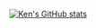 <!-- ### Hi there 👋 -->



[![Ken's GitHub stats](https://github-readme-stats.vercel.app/api?username=kenziyuliu&bg_color=30,6190e8,a7bfe8&title_color=fff&text_color=fff)](https://kenziyuliu.github.io)
<!-- [![Ken's GitHub stats](https://github-readme-stats.vercel.app/api?username=kenziyuliu&bg_color=30,FC5C7D,6A82FB&title_color=fff&text_color=fff)](https://kenziyuliu.github.io) -->

<!-- 
fc5c7d,6a82fb
3a7bd5,3a6073
373b44,4286f4
000046,1cb5e0
4568dc,b06ab3
6190e8,a7bfe8
-->

<!-- [![trophy](https://github-profile-trophy.vercel.app/?username=kenziyuliu&theme=onedark)](https://github.com/ryo-ma/github-profile-trophy)

[![Ken's GitHub stats](https://github-readme-stats.vercel.app/api?username=kenziyuliu)](https://github.com/kenziyuliu/github-readme-stats)

[![Ken's GitHub stats](https://github-readme-stats.vercel.app/api?username=kenziyuliu&bg_color=30,e96443,904e95&title_color=fff&text_color=fff)](https://github.com/kenziyuliu/github-readme-stats)

[![Ken's GitHub stats](https://github-readme-stats.vercel.app/api?username=kenziyuliu&show_icons=true&title_color=fff&icon_color=79ff97&text_color=9f9f9f&bg_color=151515)](https://github.com/kenziyuliu/github-readme-stats)



[![Ken's GitHub stats](https://github-readme-stats.vercel.app/api?username=kenziyuliu&bg_color=30,009FFF,ec2F4B&title_color=fff&text_color=fff)](https://github.com/kenziyuliu/github-readme-stats)
 -->

<!--
**kenziyuliu/kenziyuliu** is a ✨ _special_ ✨ repository because its `README.md` (this file) appears on your GitHub profile.

Here are some ideas to get you started:

- 🔭 I’m currently working on ...
- 🌱 I’m currently learning ...
- 👯 I’m looking to collaborate on ...
- 🤔 I’m looking for help with ...
- 💬 Ask me about ...
- 📫 How to reach me: ...
- 😄 Pronouns: ...
- ⚡ Fun fact: ...
-->
